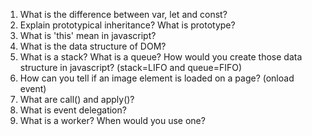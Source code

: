 1. What is the difference between var, let and const?
2. Explain prototypical inheritance? What is prototype?
3. What is 'this' mean in javascript?
4. What is the data structure of DOM?
5. What is a stack? What is a queue? How would you create those data structure in javascript? (stack=LIFO and queue=FIFO)
6. How can you tell if an image element is loaded on a page? (onload event)
7. What are call() and apply()?
8. What is event delegation?
9. What is a worker? When would you use one?